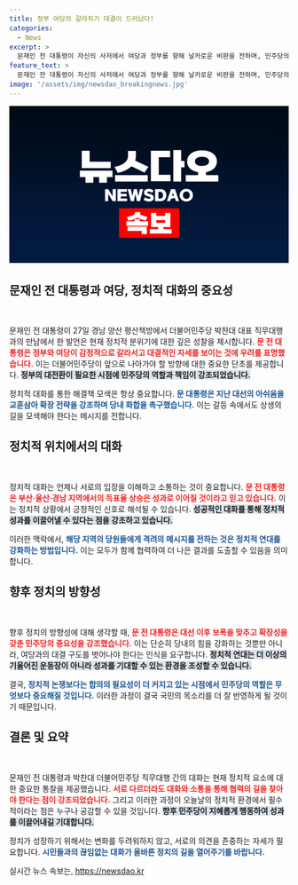 ```yaml
---
title: 정부 여당의 갈라치기 대결이 드러났다!
categories:
  - News
excerpt: >
  문재인 전 대통령이 자신의 사저에서 여당과 정부를 향해 날카로운 비판을 전하며, 민주당의 역할 강화를 강조했다. 그는 “국정 대전환이 필요하다”며, 지난 총선의 교훈을 잊지 말고 성실히 노력할 것을 당부했다.
feature_text: >
  문재인 전 대통령이 자신의 사저에서 여당과 정부를 향해 날카로운 비판을 전하며, 민주당의 역할 강화를 강조했다. 그는 “국정 대전환이 필요하다”며, 지난 총선의 교훈을 잊지 말고 성실히 노력할 것을 당부했다.
image: '/assets/img/newsdao_breakingnews.jpg'
---
```


<p><img src="/assets/img/newsdao_breakingnews.jpg" alt="implanttips 속보" /></p>

<h2 data-ke-size="size26">문재인 전 대통령과 여당, 정치적 대화의 중요성</h2>

<p data-ke-size="size16">&nbsp;</p>

<p>문재인 전 대통령이 27일 경남 양산 평산책방에서 더불어민주당 박찬대 대표 직무대행과의 만남에서 한 발언은 현재 정치적 분위기에 대한 깊은 성찰을 제시합니다. <b><span style="color: #ee2323;">문 전 대통령은 정부와 여당이 감정적으로 갈라서고 대결적인 자세를 보이는 것에 우려를 표명했습니다.</span></b> 이는 더불어민주당이 앞으로 나아가야 할 방향에 대한 중요한 단초를 제공합니다. <b><span style="background-color: #21538527;">정부의 대전환이 필요한 시점에 민주당의 역할과 책임이 강조되었습니다.</span></b></p>

<p>정치적 대화를 통한 해결책 모색은 항상 중요합니다. <b><span style="color: #1a5490;">문 대통령은 지난 대선의 아쉬움을 교훈삼아 확장 전략을 강조하며 당내 화합을 촉구했습니다.</span></b> 이는 갈등 속에서도 상생의 길을 모색해야 한다는 메시지를 전합니다.</p>

<h2 data-ke-size="size26">정치적 위치에서의 대화</h2>

<p data-ke-size="size16">&nbsp;</p>

<p>정치적 대화는 언제나 서로의 입장을 이해하고 소통하는 것이 중요합니다. <b><span style="color: #ee2323;">문 전 대통령은 부산·울산·경남 지역에서의 득표율 상승은 성과로 이어질 것이라고 믿고 있습니다.</span></b> 이는 정치적 상황에서 긍정적인 신호로 해석될 수 있습니다. <b><span style="background-color: #21538527;">성공적인 대화를 통해 정치적 성과를 이끌어낼 수 있다는 점을 강조하고 있습니다.</span></b></p>

<p>이러한 맥락에서, <b><span style="color: #1a5490;">해당 지역의 당원들에게 격려의 메시지를 전하는 것은 정치적 연대를 강화하는 방법입니다.</span></b> 이는 모두가 함께 협력하여 더 나은 결과를 도출할 수 있음을 의미합니다.</p>

<h2 data-ke-size="size26">향후 정치의 방향성</h2>

<p data-ke-size="size16">&nbsp;</p>

<p>향후 정치의 방향성에 대해 생각할 때, <b><span style="color: #ee2323;">문 전 대통령은 대선 이후 보폭을 맞추고 확장성을 갖춘 민주당의 중요성을 강조했습니다.</span></b> 이는 단순히 당내의 힘을 강화하는 것뿐만 아니라, 여당과의 대결 구도를 벗어나야 한다는 인식을 요구합니다. <b><span style="background-color: #21538527;">정치적 연대는 더 이상의 기울어진 운동장이 아니라 성과를 기대할 수 있는 환경을 조성할 수 있습니다.</span></b></p>

<p>결국, <b><span style="color: #1a5490;">정치적 논쟁보다는 합의의 필요성이 더 커지고 있는 시점에서 민주당의 역할은 무엇보다 중요해질 것입니다.</span></b> 이러한 과정이 결국 국민의 목소리를 더 잘 반영하게 될 것이기 때문입니다.</p>

<h2 data-ke-size="size26">결론 및 요약</h2>

<p data-ke-size="size16">&nbsp;</p>

<p>문재인 전 대통령과 박찬대 더불어민주당 직무대행 간의 대화는 현재 정치적 요소에 대한 중요한 통찰을 제공했습니다. <b><span style="color: #ee2323;">서로 다르더라도 대화와 소통을 통해 협력의 길을 찾아야 한다는 점이 강조되었습니다.</span></b> 그리고 이러한 과정이 오늘날의 정치적 환경에서 필수적이라는 점은 누구나 공감할 수 있을 것입니다. <b><span style="background-color: #21538527;">향후 민주당이 지혜롭게 행동하여 성과를 이끌어내길 기대합니다.</span></b></p>

<p>정치가 성장하기 위해서는 변화를 두려워하지 않고, 서로의 의견을 존중하는 자세가 필요합니다. <b><span style="color: #1a5490;">시민들과의 끊임없는 대화가 올바른 정치의 길을 열어주기를 바랍니다.</span></b></p>
실시간 뉴스 속보는, <a href="https://newsdao.kr" rel="dofollow">https://newsdao.kr</a>


